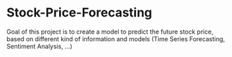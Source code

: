 # Stock-Price-Forecasting
Goal of this project is to create a model to predict the future stock price, based on different kind of information and models (Time Series Forecasting, Sentiment Analysis, ...)
